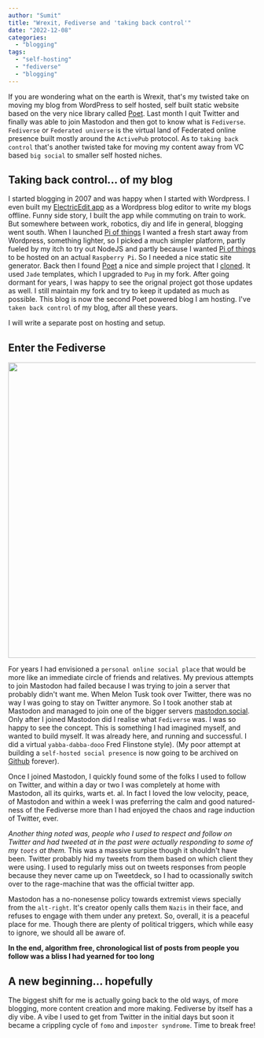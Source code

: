 ```yaml
---
author: "Sumit"
title: "Wrexit, Fediverse and 'taking back control'"
date: "2022-12-08"
categories: 
  - "blogging"
tags: 
  - "self-hosting"
  - "fediverse"
  - "blogging"
---
```


If you are wondering what on the earth is Wrexit, that's my twisted take on moving my blog from WordPress to self hosted, self built static website based on the very nice library called [Poet](https://github.com/jsantell/poet). Last month I quit Twitter and finally was able to join Mastodon and then got to know what is `Fediverse`. `Fediverse` or `Federated universe` is the virtual land of Federated online presence built mostly around the `ActivePub` protocol. As to `taking back control` that's another twisted take for moving my content away from VC based `big social` to smaller self hosted niches. 

## Taking back control... of my blog
I started blogging in 2007 and was happy when I started with Wordpress. I even built my [ElectricEdit app]() as a Wordpress blog editor to write my blogs offline. Funny side story, I built the app while commuting on train to work. But somewhere between work, robotics, diy and life in general, blogging went south. When I launched [Pi of things](https://piofthings.net/) I wanted a fresh start away from Wordpress, something lighter, so I picked a much simpler platform, partly fueled by my itch to try out NodeJS and partly because I wanted [Pi of things](https://piofthings.net) to be hosted on an actual `Raspberry Pi`. So I needed a nice static site generator. Back then I found [Poet](https://github.com/jsantell/poet) a nice and simple project that I [cloned](https://github.com/piofthings/poet). It used `Jade` templates, which I upgraded to `Pug` in my fork. After going dormant for years, I was happy to see the orignal project got those updates as well. I still maintain my fork and try to keep it updated as much as possible. This blog is now the second Poet powered blog I am hosting. I've `taken back control` of my blog, after all these years.

I will write a separate post on hosting and setup.

## Enter the Fediverse
<img src="/images/blog/2022/11/elephant-mammoth-mastodon-43717.png" width="600" />

For years I had envisioned a `personal online social place` that would be more like an immediate circle of friends and relatives. My previous attempts to join Mastodon had failed because I was trying to join a server that probably didn't want me. When Melon Tusk took over Twitter, there was no way I was going to stay on Twitter anymore. So I took another stab at Mastodon and managed to join one of the bigger servers [mastodon.social](https://mastodon.social/@piofthings/). Only after I joined Mastodon did I realise what `Fediverse` was. I was so happy to see the concept. This is something I had imagined myself, and wanted to build myself. It was already here, and running and successful. I did a virtual `yabba-dabba-dooo` Fred Flinstone style). (My poor attempt at building a `self-hosted social presence` is now going to be archived on [Github](https://github.com/sumitkm/sumitmaitra.com) forever).

Once I joined Mastodon, I quickly found some of the folks I used to follow on Twitter, and within a day or two I was completely at home with Mastodon, all its quirks, warts et. al. In fact I loved the low velocity, peace, of Mastodon and within a week I was preferring the calm and good natured-ness of the Fediverse more than I had enjoyed the chaos and rage induction of Twitter, ever.

_Another thing noted was, people who I used to respect and follow on Twitter and had tweeted at in the past were actually responding to some of my `toots` at them._ This was a massive surpise though it shouldn't have been. Twitter probably hid my tweets from them based on which client they were using. I used to regularly miss out on tweets responses from people because they never came up on Tweetdeck, so I had to ocassionally switch over to the rage-machine that was the official twitter app.

Mastodon has a no-nonesense policy towards extremist views specially from the `alt-right`. It's creator openly calls them `Nazis` in their face, and refuses to engage with them under any pretext. So, overall, it is a peaceful place for me. Though there are plenty of political triggers, which while easy to ignore, we should all be aware of.

**In the end, algorithm free, chronological list of posts from people you follow was a bliss I had yearned for too long**


## A new beginning... hopefully
The biggest shift for me is actually going back to the old ways, of more blogging, more content creation and more making. Fediverse by itself has a diy vibe. A vibe I used to get from Twitter in the initial days but soon it became a crippling cycle of `fomo` and `imposter syndrome`. Time to break free!
